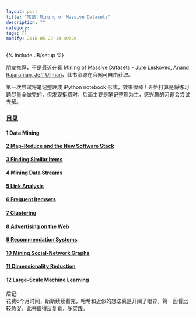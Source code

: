 ```yaml
---
layout: post
title: "笔记：Mining of Massive Datasets"
description: ""
category: 
tags: []
modify: 2016-05-22 13:49:26
---
```

{% include JB/setup %}

朋友推荐，于是最近在看 [Mining of Massive Datasets - Jure Leskovec, Anand Rajaraman, Jeff Ullman](http://www.mmds.org/)，此书资源在官网可自由获取。

第一次尝试将笔记整理成 iPython notebook 形式，效果很棒！开始打算是将练习题尽量全做完的，但发现挺费时，后面主要是笔记整理为主，感兴趣的习题会尝试去解。

### [目录](http://nbviewer.ipython.org/github/ningchi/book_notes/tree/master/Mining_of_Massive_Datasets/)

#### 1 Data Mining 

#### [2 Map-Reduce and the New Software Stack](http://nbviewer.jupyter.org/github/ningchi/book_notes/blob/master/Mining_of_Massive_Datasets/MapReduce_and_the_New_Software_Stack/note.ipynb)

#### [3 Finding Similar Items](http://nbviewer.ipython.org/github/ningchi/book_notes/blob/master/Mining_of_Massive_Datasets/Finding_Similar_Items/note.ipynb)

#### [4 Mining Data Streams](http://nbviewer.ipython.org/github/ningchi/book_notes/blob/master/Mining_of_Massive_Datasets/Mining_Data_Streams/note.ipynb)

#### [5 Link Analysis](http://nbviewer.ipython.org/github/ningchi/book_notes/blob/master/Mining_of_Massive_Datasets/Link_Analysis/note.ipynb)   

#### [6 Frequent Itemsets](http://nbviewer.ipython.org/github/ningchi/book_notes/blob/master/Mining_of_Massive_Datasets/Frequent_Itemsets/note.ipynb)

#### [7 Clustering](http://nbviewer.jupyter.org/github/ningchi/book_notes/blob/master/Mining_of_Massive_Datasets/Clustering/note.ipynb)                

#### [8 Advertising on the Web](http://nbviewer.jupyter.org/github/ningchi/book_notes/blob/master/Mining_of_Massive_Datasets/Advertising_on_the_Web/note.ipynb)

#### [9 Recommendation Systems](http://nbviewer.ipython.org/github/ningchi/book_notes/blob/master/Mining_of_Massive_Datasets/Recommendation_Systems/note.ipynb)       

#### [10  Mining Social-Network Graphs](http://nbviewer.jupyter.org/github/ningchi/book_notes/blob/master/Mining_of_Massive_Datasets/Mining_Social_Network_Graphs/note.ipynb)

#### [11  Dimensionality Reduction](http://nbviewer.jupyter.org/github/ningchi/book_notes/blob/master/Mining_of_Massive_Datasets/Dimensionality_Reduction/note.ipynb)

#### [12  Large-Scale Machine Learning](http://nbviewer.jupyter.org/github/ningchi/book_notes/blob/master/Mining_of_Massive_Datasets/Large-Scale_Machine_Learning/note.ipynb)


后记:    
花费6个月时间，断断续续看完，哈希和近似的想法真是开阔了眼界。第一回看比较急促，此书值得反复看，多实践。
